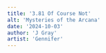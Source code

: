 ```yaml
---
title: '3.81 Of Course Not'
alt: 'Mysteries of the Arcana'
date: '2024-10-03'
author: 'J Gray'
artist: 'Gennifer'
---
```

